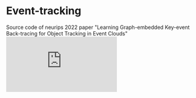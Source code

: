 # Event-tracking
Source code of neurips 2022 paper "Learning Graph-embedded Key-event Back-tracing for Object Tracking in Event Clouds"
![image](https://github.com/ZHU-Zhiyu/Event-tracking/figures/f2-8.pdf)
